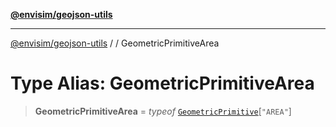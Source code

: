 [**@envisim/geojson-utils**](../../README.md)

---

[@envisim/geojson-utils]() / [](../../README.md) / GeometricPrimitiveArea

# Type Alias: GeometricPrimitiveArea

> **GeometricPrimitiveArea** = _typeof_ [`GeometricPrimitive`](../classes/GeometricPrimitive.md)\[`"AREA"`\]
